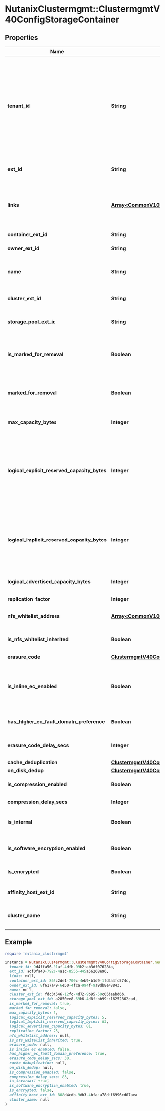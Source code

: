 # NutanixClustermgmt::ClustermgmtV40ConfigStorageContainer

## Properties

| Name | Type | Description | Notes |
| ---- | ---- | ----------- | ----- |
| **tenant_id** | **String** | A globally unique identifier that represents the tenant that owns this entity. The system automatically assigns it, and it and is immutable from an API consumer perspective (some use cases may cause this Id to change - For instance, a use case may require the transfer of ownership of the entity, but these cases are handled automatically on the server).  | [optional][readonly] |
| **ext_id** | **String** | A globally unique identifier of an instance that is suitable for external consumption.  | [optional][readonly] |
| **links** | [**Array&lt;CommonV10ResponseApiLink&gt;**](CommonV10ResponseApiLink.md) | A HATEOAS style link for the response.  Each link contains a user-friendly name identifying the link and an address for retrieving the particular resource.  | [optional][readonly] |
| **container_ext_id** | **String** | The external identifier of the Storage Container. | [optional] |
| **owner_ext_id** | **String** | The external identifier of the owner. | [optional] |
| **name** | **String** | Name of the Storage Container. Note that the name of Storage Container should be unique in every cluster. |  |
| **cluster_ext_id** | **String** | The external identifier of the cluster owning the Storage Container. | [optional][readonly] |
| **storage_pool_ext_id** | **String** | The external identifier  of the Storage Pool owning the Storage Container instance. | [optional][readonly] |
| **is_marked_for_removal** | **Boolean** | Indicates whether the Storage Container is marked for removal. This field is set when the Storage Container is about to be destroyed. | [optional][readonly] |
| **marked_for_removal** | **Boolean** | Indicates whether the Storage Container is marked for removal. This field is set when the Storage Container is about to be destroyed. | [optional][readonly] |
| **max_capacity_bytes** | **Integer** | Maximum physical capacity of the Storage Container in bytes. | [optional][readonly] |
| **logical_explicit_reserved_capacity_bytes** | **Integer** | Total reserved size (in bytes) of the Storage Container (set by Admin). This also includes the replication factor of the Storage Container. The actual reserved capacity of the Storage Container will be the maximum of explicitReservedCapacity and implicitReservedCapacity. | [optional] |
| **logical_implicit_reserved_capacity_bytes** | **Integer** | This is the sum of the  of reservations provisioned on all vDisks in the Storage Container. The actual reserved capacity of the Storage Container will be the maximum of explicitReservedCapacity and implicitReservedCapacity. | [optional][readonly] |
| **logical_advertised_capacity_bytes** | **Integer** | Maximum capacity of the Storage Container as defined by the user. | [optional] |
| **replication_factor** | **Integer** | Replication factor of the Storage Container. | [optional] |
| **nfs_whitelist_address** | [**Array&lt;CommonV10ConfigIPAddressOrFQDN&gt;**](CommonV10ConfigIPAddressOrFQDN.md) | List of NFS addresses that need to be whitelisted. | [optional] |
| **is_nfs_whitelist_inherited** | **Boolean** | Indicates whether the NFS whitelist is inherited from the global configuration. | [optional][readonly] |
| **erasure_code** | [**ClustermgmtV40ConfigErasureCodeStatus**](ClustermgmtV40ConfigErasureCodeStatus.md) |  | [optional] |
| **is_inline_ec_enabled** | **Boolean** | Indicates whether data written to this Storage Container should be inline erasure-coded or not. This field is only considered if ErasureCoding is enabled. | [optional] |
| **has_higher_ec_fault_domain_preference** | **Boolean** | Indicates whether to prefer a higher Erasure Code fault domain. | [optional] |
| **erasure_code_delay_secs** | **Integer** | Delay in performing Erasure Code for the current Storage Container instance. | [optional] |
| **cache_deduplication** | [**ClustermgmtV40ConfigCacheDeduplication**](ClustermgmtV40ConfigCacheDeduplication.md) |  | [optional] |
| **on_disk_dedup** | [**ClustermgmtV40ConfigOnDiskDedup**](ClustermgmtV40ConfigOnDiskDedup.md) |  | [optional] |
| **is_compression_enabled** | **Boolean** | Indicates whether the compression is enabled for the Storage Container. | [optional] |
| **compression_delay_secs** | **Integer** | The compression delay in seconds. | [optional] |
| **is_internal** | **Boolean** | Indicates whether the Storage Container is internal and is managed by Nutanix. | [optional] |
| **is_software_encryption_enabled** | **Boolean** | Indicates whether the Storage Container instance has software encryption enabled. | [optional] |
| **is_encrypted** | **Boolean** | Indicates whether the Storage Container is encrypted or not. | [optional][readonly] |
| **affinity_host_ext_id** | **String** | Affinity host external identifier for RF-1 Storage Container. | [optional] |
| **cluster_name** | **String** | The corresponding name of the cluster owning the Storage Container instance. | [optional][readonly] |

## Example

```ruby
require 'nutanix_clustermgmt'

instance = NutanixClustermgmt::ClustermgmtV40ConfigStorageContainer.new(
  tenant_id: 9d4ffa56-91af-4dfb-99b2-ab3df07628fa,
  ext_id: acf0fa40-7920-4a1c-8555-445a56268e96,
  links: null,
  container_ext_id: 869c2de1-700c-4eb9-b1d9-1fd3a4fc574c,
  owner_ext_id: 8f617a49-6e50-4fca-994f-9a9db8e48843,
  name: null,
  cluster_ext_id: fdc3f546-12fc-4d72-9b95-50c05baabd6b,
  storage_pool_ext_id: a2850ee8-69b6-4d8f-bb99-d16252862cad,
  is_marked_for_removal: true,
  marked_for_removal: false,
  max_capacity_bytes: 5,
  logical_explicit_reserved_capacity_bytes: 5,
  logical_implicit_reserved_capacity_bytes: 83,
  logical_advertised_capacity_bytes: 81,
  replication_factor: 25,
  nfs_whitelist_address: null,
  is_nfs_whitelist_inherited: true,
  erasure_code: null,
  is_inline_ec_enabled: false,
  has_higher_ec_fault_domain_preference: true,
  erasure_code_delay_secs: 30,
  cache_deduplication: null,
  on_disk_dedup: null,
  is_compression_enabled: false,
  compression_delay_secs: 83,
  is_internal: true,
  is_software_encryption_enabled: true,
  is_encrypted: false,
  affinity_host_ext_id: 808d4cdb-9db3-4bfa-a78d-f6996cd07aea,
  cluster_name: null
)
```

